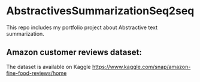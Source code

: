 # AbstractivesSummarizationSeq2seq
This repo includes my portfolio project about Abstractive text summarization. 
## Amazon customer reviews dataset: 
The dataset is available on Kaggle https://www.kaggle.com/snap/amazon-fine-food-reviews/home 

